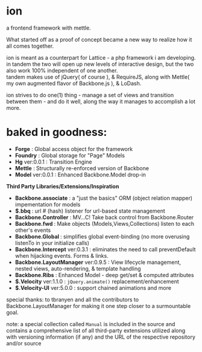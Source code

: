 ion
===

a frontend framework with mettle.

What started off as a proof of concept became a new way to realize how it all comes together.

ion is meant as a counterpart for Lattice - a php framework i am developing.  in tandem the two will open up new levels of interactive design, but the two also work 100% independent of one another.  
tandem makes use of jQuery( of course ), & RequireJS, along with Mettle( my own augmented flavor of Backbone.js ), & LoDash.  

ion strives to do one(1) thing - manage a set of views and transition between them - and do it well, along the way it manages to accomplish a lot more.

baked in goodness:
===
- <b>Forge</b>   : Global access object for the framework
- <b>Foundry</b> : Global storage for "Page" Models
- <b>Hg</b> ver:0.0.1 : Transition Engine 
- <b>Mettle</b> : Structurally re-enforced version of Backbone
- <b>Model</b> ver:0.0.1 : Enhanced Backbone.Model drop-in  

**Third Party Libraries/Extensions/Inspiration** 
- <b>Backbone.associate</b> : a "just the basics" ORM (object relation mapper) impementation for models
- <b>$.bbq </b> : url # (hash) listener for url-based state management
- <b>Backbone.Controller</b> : MV...C! Take back control from Backbone.Router
- <b>Backbone.fwd </b> : Make objects (Models,Views,Collections) listen to each other's events
- <b>Backbone.Global </b> : simplifies global event-binding (no more overusing listenTo in your initialize calls)
- <b>Backbone.Intercept</b> ver:0.3.1 : eliminates the need to call preventDefault when hijacking events. Forms & links.
- <b>Backbone.LayoutManager</b> ver:0.9.5 : View lifecycle management, nested views, auto-rendering, & template handling 
- <b>Backbone.Ribs</b> : Enhanced Model - deep get/set & computed attributes
- <b>$.Velocity</b> ver:1.1.0 : `jQuery.animate()` replacement/enhancement
- <b>$.Velocity-UI</b> ver:5.0.0 : support chained animations and more

special thanks:
  to tbranyen and all the contributors to Backbone.LayoutManager for making it one step closer to a surmountable goal.

note: a special collection called `Manual` is included in the source and contains a comprehensive list of all third-party extensions utilized along with versioning information (if any) and the URL of the respective repository and/or source
  
  
